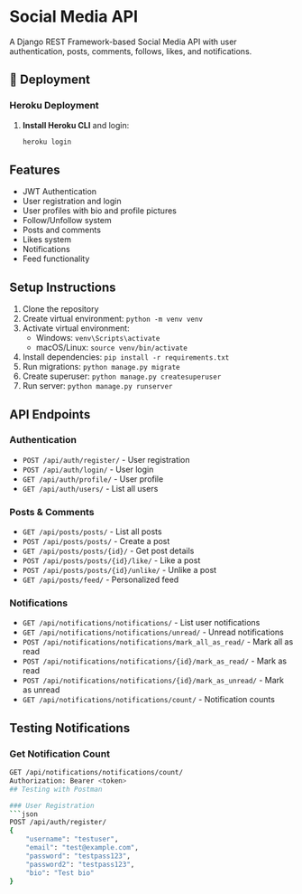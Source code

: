 # Social Media API

A Django REST Framework-based Social Media API with user authentication, posts, comments, follows, likes, and notifications.

## 🚀 Deployment

### Heroku Deployment

1. **Install Heroku CLI** and login:
   ```bash
   heroku login
## Features

- JWT Authentication
- User registration and login
- User profiles with bio and profile pictures
- Follow/Unfollow system
- Posts and comments
- Likes system
- Notifications
- Feed functionality

## Setup Instructions

1. Clone the repository
2. Create virtual environment: `python -m venv venv`
3. Activate virtual environment:
   - Windows: `venv\Scripts\activate`
   - macOS/Linux: `source venv/bin/activate`
4. Install dependencies: `pip install -r requirements.txt`
5. Run migrations: `python manage.py migrate`
6. Create superuser: `python manage.py createsuperuser`
7. Run server: `python manage.py runserver`

## API Endpoints

### Authentication
- `POST /api/auth/register/` - User registration
- `POST /api/auth/login/` - User login
- `GET /api/auth/profile/` - User profile
- `GET /api/auth/users/` - List all users

### Posts & Comments
- `GET /api/posts/posts/` - List all posts
- `POST /api/posts/posts/` - Create a post
- `GET /api/posts/posts/{id}/` - Get post details
- `POST /api/posts/posts/{id}/like/` - Like a post
- `POST /api/posts/posts/{id}/unlike/` - Unlike a post
- `GET /api/posts/feed/` - Personalized feed

### Notifications
- `GET /api/notifications/notifications/` - List user notifications
- `GET /api/notifications/notifications/unread/` - Unread notifications
- `POST /api/notifications/notifications/mark_all_as_read/` - Mark all as read
- `POST /api/notifications/notifications/{id}/mark_as_read/` - Mark as read
- `POST /api/notifications/notifications/{id}/mark_as_unread/` - Mark as unread
- `GET /api/notifications/notifications/count/` - Notification counts

## Testing Notifications

### Get Notification Count
```bash
GET /api/notifications/notifications/count/
Authorization: Bearer <token>
## Testing with Postman

### User Registration
```json
POST /api/auth/register/
{
    "username": "testuser",
    "email": "test@example.com",
    "password": "testpass123",
    "password2": "testpass123",
    "bio": "Test bio"
}